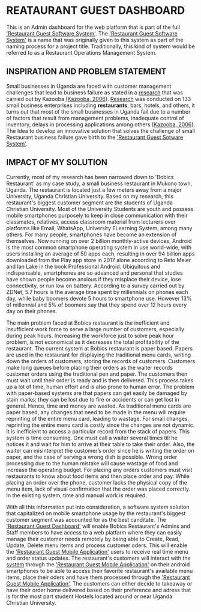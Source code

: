 # REATAURANT GUEST DASHBOARD
This is an Admin dashboard for the web platform that is part of the full ['Restaurant Guest Software System'](https://github.com/users/RonnieLutaro/projects/5). The ['Restaurant Guest Software System'](https://github.com/users/RonnieLutaro/projects/5) is a name that was originally given to this system as part of the naming process for a project title. Traditionally, this kind of system would be referred to as a Restaurant Operations Management System. 

## INSPIRATION AND PROBLEM STATEMENT
Small businesses in Uganda are faced with customer management challenges that lead to business failure as stated in a [research](https://www.researchgate.net/publication/291863118_Causes_of_small_business_failure_in_Uganda_A_case_study_from_Bushenyi_and_Mbarara_towns) that was carried out by Kazooba [(Kazooba, 2006)](https://www.researchgate.net/publication/291863118_Causes_of_small_business_failure_in_Uganda_A_case_study_from_Bushenyi_and_Mbarara_towns).
[Research](https://www.researchgate.net/publication/291863118_Causes_of_small_business_failure_in_Uganda_A_case_study_from_Bushenyi_and_Mbarara_towns) was conducted on 133 small business enterprises including **restaurants**, bars, hotels, and others, it turns out that most of the small businesses in Uganda fail due to a number of factors that result from management problems, inadequate control of inventory, delays in processing applications among others [(Kazooba, 2006)](https://www.researchgate.net/publication/291863118_Causes_of_small_business_failure_in_Uganda_A_case_study_from_Bushenyi_and_Mbarara_towns). The Idea to develop an innovative solution that solves the challenge of small Restaurant business failure gave birth to the ['Restaurant Guest Sotware System'](https://github.com/users/RonnieLutaro/projects/5).

## IMPACT OF MY SOLUTION
Currently, most of my research has been narrowed down to 'Bobics Restaurant' as my case study, a small business restaurant in Mukono town, Uganda. The restaurant is located just a few meters away from a major University, Uganda Christian University. Based on my research, this restaurant's biggest customer segment are the students of Uganda Christian University. Most of the University Students are youth and possess mobile smartphones purposely to keep in close communication with their classmates, relatives, access classroom material from lecturers over platforms like Email, WhatsApp, University ELearning System, among many others. 
For many people, smartphones have become an extension of themselves. Now running on over 2 billion monthly-active devices, Android is the most common smartphone operating system in use world-wide, with users installing an average of 50 apps each, resulting in over 94 billion apps downloaded from the Play app store in 2017 alone according to Reto Meier and Ian Lake in the book Professional Android.
Ubiquitous and indispensable, smartphones are so advanced and personal that studies have shown people become anxious if they misplace their device, lose connectivity, or run low on battery.
According to a survey carried out by ZDNet, 5.7 hours is the average time spent by millennials on phones each day, while baby boomers devote 5 hours to smartphone use. However 13% of millennial and 5% of boomers say that they spend over 12 hours every day on their phones. 

The main problem faced at Bobics restaurant is the inefficient and insufficient work force to serve a large number of customers, especially during peak hours. Increasing the workforce just to solve peak hour problem, is not economical as it decreases the total profitability of the restaurant. The current system at Bobics restaurant is paper based. Papers are used in the restaurant for displaying the traditional menu cards, writing down the orders of customers, storing the records of customers. Customers make long queues before placing their orders as the waiter records customer orders using the traditional pen and paper. The customers then must wait until their order is ready and is then delivered. This process takes up a lot of time, human effort and is also prone to human error. The problem with paper-based systems are that papers can get easily be damaged by stain marks; they can be lost due to fire or accidents or can get lost in general. Hence, time and money are wasted. As traditional menu cards are paper based, any changes that need to be made in the menu will require reprinting of the entire menu card, leading to wastage. For small changes, reprinting the entire menu card is costly since the changes are not dynamic. It is inefficient to access a particular record from the stack of papers. This system is time consuming. One must call a waiter several times till he notices it and wait for him to arrive at their table to take their order. Also, the waiter can misinterpret the customer’s order since he is writing the order on paper, and the case of serving a wrong dish is possible. Wrong order processing due to the human mistake will cause wastage of food and increase the operating budget. For placing any orders customers must visit restaurants to know about food items and then place order and pay. While placing an order over the phone, customer lacks the physical copy of the menu item, lack of visual confirmation that the order was placed correctly. In the existing system, time and manual work is required. 

With all this information put into consideration, a software system solution that capitalized on mobile smartphone usage by the restaurant's biggest customer segment was accounted for as the best canditate.
The ['Restaurant Guest Dashboard'](https://github.com/users/RonnieLutaro/projects/5) will enable Bobics Restaurant's Admins and Staff members to have access to a web platform where they can easily manage their customer needs remotely by being able to Create, Read, Update, Delete menu items and process customer oders. This will enable the ['Restaurant Guest Mobile Application'](https://github.com/RonnieLutaro/restaurant-guest-android) users to receive real time menu and order status updates. The restaurant's customers will interact with the [system](https://github.com/users/RonnieLutaro/projects/5) through the ['Restaurant Guest Mobile Application'](https://github.com/RonnieLutaro/restaurant-guest-android) on their android smartphones to be able to access their favorite restaurant's available menu items, place their oders and have them processed through the ['Restaurant Guest Mobile Application'](https://github.com/RonnieLutaro/restaurant-guest-android). The customers can either decide to takeaway or have their order home delivered based on their preference and adress that is for the most part student Hostels located around or near Uganda Christian University.  




